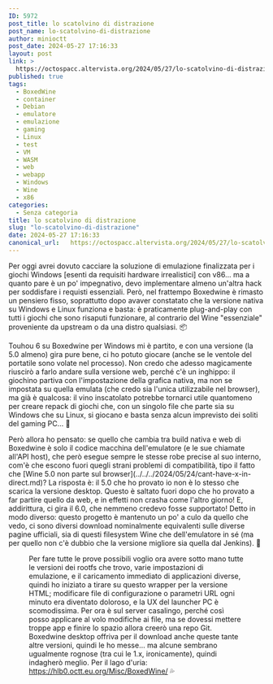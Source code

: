 ```yaml
---
ID: 5972
post_title: lo scatolvino di distrazione
post_name: lo-scatolvino-di-distrazione
author: minioctt
post_date: 2024-05-27 17:16:33
layout: post
link: >
  https://octospacc.altervista.org/2024/05/27/lo-scatolvino-di-distrazione/
published: true
tags:
  - BoxedWine
  - container
  - Debian
  - emulatore
  - emulazione
  - gaming
  - Linux
  - test
  - VM
  - WASM
  - web
  - webapp
  - Windows
  - Wine
  - x86
categories:
  - Senza categoria
title: lo scatolvino di distrazione
slug: "lo-scatolvino-di-distrazione"
date: 2024-05-27 17:16:33
canonical_url:   https://octospacc.altervista.org/2024/05/27/lo-scatolvino-di-distrazione/
---
```

<!-- wp:paragraph -->
<p markdown="1">Per oggi avrei dovuto cacciare la soluzione di emulazione finalizzata per i giochi Windows [esenti da requisiti hardware irrealistici] con v86... ma a quanto pare è un po' impegnativo, devo implementare almeno un'altra hack per soddisfare i requisti essenziali. Però, nel frattempo Boxedwine è rimasto un pensiero fisso, soprattutto dopo avaver constatato che la versione nativa su Windows e Linux funziona e basta: è praticamente plug-and-play con tutti i giochi che sono risaputi funzionare, al contrario del Wine "essenziale" proveniente da upstream o da una distro qualsiasi. 📦</p>
<!-- /wp:paragraph -->

<!-- wp:paragraph -->
<p markdown="1">Touhou 6 su Boxedwine per Windows mi è partito, e con una versione (la 5.0 almeno) gira pure bene, ci ho potuto giocare (anche se le ventole del portatile sono volate nel processo). Non credo che adesso magicamente riuscirò a farlo andare sulla versione web, perché c'è un inghippo: il giochino partiva con l'impostazione della grafica nativa, ma non se impostata su quella emulata (che credo sia l'unica utilizzabile nel browser), ma già è qualcosa: il vino inscatolato potrebbe tornarci utile quantomeno per creare repack di giochi che, con un singolo file che parte sia su Windows che su Linux, si giocano e basta senza alcun imprevisto dei soliti del gaming PC... 🦜</p>
<!-- /wp:paragraph -->

<!-- wp:paragraph -->
<p markdown="1">Però allora ho pensato: se quello che cambia tra build nativa e web di Boxedwine è solo il codice macchina dell'emulatore (e le sue chiamate all'API host), che però esegue sempre le stesse robe precise al suo interno, com'è che escono fuori quegli strani problemi di compatibilità, tipo il fatto che [Wine 5.0 non parte sul browser](../../../2024/05/24/cant-have-x-in-direct.md)? La risposta è: il 5.0 che ho provato io non è lo stesso che scarica la versione desktop. Questo è saltato fuori dopo che ho provato a far partire quello da web, e in effetti non crasha come l'altro giorno! E, addirittura, ci gira il 6.0, che nemmeno credevo fosse supportato! Detto in modo diverso: questo progetto è mantenuto un po' a culo da quello che vedo, ci sono diversi download nominalmente equivalenti sulle diverse pagine ufficiali, sia di questi filesystem Wine che dell'emulatore in sé (ma per quello non c'è dubbio che la versione migliore sia quella dal Jenkins). 🧬</p>
<!-- /wp:paragraph -->

<!-- wp:paragraph -->
<p markdown="1"></p>
<!-- /wp:paragraph -->

<!-- wp:image {"id":5974,"sizeSlug":"large"} -->
<figure class="wp-block-image size-large"><img src="https://octospacc.github.io/microblog-mirror/assets/uploads/2024/05/Screenshot_20240527-160241_Firefox-Beta.png" alt="" class="wp-image-5974"/><figcaption class="wp-element-caption">Per fare tutte le prove possibili voglio ora avere sotto mano tutte le versioni dei rootfs che trovo, varie impostazioni di emulazione, e il caricamento immediato di applicazioni diverse, quindi ho iniziato a tirare su questo wrapper per la versione HTML; modificare file di configurazione o parametri URL ogni minuto era diventato doloroso, e la UX del launcher PC è scomodissima. Per ora è sul server casalingo, perché così posso applicare al volo modifiche ai file, ma se dovessi mettere troppe app e finire lo spazio allora creerò una repo Git. Boxedwine desktop offriva per il download anche queste tante altre versioni, quindi le ho messe... ma alcune sembrano ugualmente rognose (tra cui le 1.x, ironicamente), quindi indagherò meglio. Per il lago d'uria: <a href="https://hlb0.octt.eu.org/Misc/BoxedWine/">https://hlb0.octt.eu.org/Misc/BoxedWine/</a> 💦</figcaption></figure>
<!-- /wp:image -->